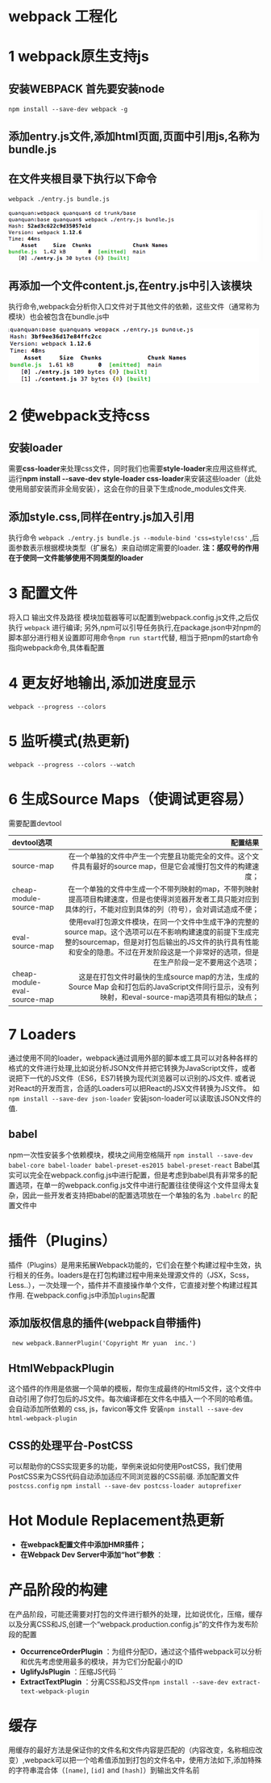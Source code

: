 # webpack 工程化

# 1 webpack原生支持js
## 安装WEBPACK 首先要安装node
 `npm install --save-dev webpack -g`
## 添加entry.js文件,添加html页面,页面中引用js,名称为bundle.js

## 在文件夹根目录下执行以下命令
`webpack ./entry.js bundle.js`

![](./app/img/1.png)

## 再添加一个文件content.js,在entry.js中引入该模块
执行命令,webpack会分析你入口文件对于其他文件的依赖，这些文件（通常称为模块）也会被包含在bundle.js中

 ![](./app/img/2.png)
 
# 2 使webpack支持css
 
## 安装loader
 需要**css-loader**来处理css文件，同时我们也需要**style-loader**来应用这些样式,
 运行**npm install --save-dev style-loader css-loader**来安装这些loader（此处使用局部安装而非全局安装），这会在你的目录下生成node_modules文件夹.
 
## 添加style.css,同样在entry.js加入引用
 执行命令 `webpack ./entry.js bundle.js --module-bind 'css=style!css'` ,后面参数表示根据模块类型（扩展名）来自动绑定需要的loader.
 **注：感叹号的作用在于使同一文件能够使用不同类型的loader**
 
# 3 配置文件
将入口 输出文件及路径 模块加载器等可以配置到webpack.config.js文件,之后仅执行 `webpack` 进行编译;
另外,npm可以引导任务执行,在package.json中对npm的脚本部分进行相关设置即可用命令`npm run start`代替, 相当于把npm的start命令指向webpack命令,具体看配置 

# 4 更友好地输出,添加进度显示
`webpack --progress --colors`

# 5 监听模式(热更新)
`webpack --progress --colors --watch`

# 6 生成Source Maps（使调试更容易）
需要配置devtool

|    devtool选项    |    配置结果 |
| :--------------    | --------:|
|    source-map      | 在一个单独的文件中产生一个完整且功能完全的文件。这个文件具有最好的source map，但是它会减慢打包文件的构建速度；|
| cheap-module-source-map     | 在一个单独的文件中生成一个不带列映射的map，不带列映射提高项目构建速度，但是也使得浏览器开发者工具只能对应到具体的行，不能对应到具体的列（符号），会对调试造成不便；|
| eval-source-map      |   使用eval打包源文件模块，在同一个文件中生成干净的完整的source map。这个选项可以在不影响构建速度的前提下生成完整的sourcemap，但是对打包后输出的JS文件的执行具有性能和安全的隐患。不过在开发阶段这是一个非常好的选项，但是在生产阶段一定不要用这个选项； |
| cheap-module-eval-source-map      |    这是在打包文件时最快的生成source map的方法，生成的Source Map 会和打包后的JavaScript文件同行显示，没有列映射，和eval-source-map选项具有相似的缺点； |


# 7 Loaders
通过使用不同的loader，webpack通过调用外部的脚本或工具可以对各种各样的格式的文件进行处理,比如说分析JSON文件并把它转换为JavaScript文件，或者说把下一代的JS文件（ES6，ES7)转换为现代浏览器可以识别的JS文件.
或者说对React的开发而言，合适的Loaders可以把React的JSX文件转换为JS文件。
如 `npm install --save-dev json-loader` 安装json-loader可以读取该JSON文件的值.
## babel
 npm一次性安装多个依赖模块，模块之间用空格隔开
`npm install --save-dev babel-core babel-loader babel-preset-es2015 babel-preset-react`
Babel其实可以完全在webpack.config.js中进行配置，但是考虑到babel具有非常多的配置选项，在单一的webpack.config.js文件中进行配置往往使得这个文件显得太复杂，因此一些开发者支持把babel的配置选项放在一个单独的名为 `.babelrc` 的配置文件中
# 插件（Plugins）
插件（Plugins）是用来拓展Webpack功能的，它们会在整个构建过程中生效，执行相关的任务。loaders是在打包构建过程中用来处理源文件的（JSX，Scss，Less..），一次处理一个，插件并不直接操作单个文件，它直接对整个构建过程其作用.
在webpack.config.js中添加`plugins`配置
## 添加版权信息的插件(webpack自带插件)
` new webpack.BannerPlugin('Copyright Mr yuan  inc.')`
## HtmlWebpackPlugin
这个插件的作用是依据一个简单的模板，帮你生成最终的Html5文件，这个文件中自动引用了你打包后的JS文件。每次编译都在文件名中插入一个不同的哈希值。
会自动添加所依赖的 css, js，favicon等文件
安装`npm install --save-dev html-webpack-plugin`

##  CSS的处理平台-PostCSS
可以帮助你的CSS实现更多的功能，举例来说如何使用PostCSS，我们使用PostCSS来为CSS代码自动添加适应不同浏览器的CSS前缀.
添加配置文件`postcss.config`
`npm install --save-dev postcss-loader autoprefixer`

# Hot Module Replacement热更新
- **在webpack配置文件中添加HMR插件；** 
- **在Webpack Dev Server中添加“hot”参数** ：

# 产品阶段的构建
在产品阶段，可能还需要对打包的文件进行额外的处理，比如说优化，压缩，缓存以及分离CSS和JS,创建一个“webpack.production.config.js”的文件作为发布阶段的配置
- **OccurrenceOrderPlugin** ：为组件分配ID，通过这个插件webpack可以分析和优先考虑使用最多的模块，并为它们分配最小的ID
- **UglifyJsPlugin** ：压缩JS代码 ``
- **ExtractTextPlugin** ：分离CSS和JS文件`npm install --save-dev extract-text-webpack-plugin`

# 缓存
用缓存的最好方法是保证你的文件名和文件内容是匹配的（内容改变，名称相应改变）,webpack可以把一个哈希值添加到打包的文件名中，使用方法如下,添加特殊的字符串混合体（`[name]`, `[id]` and `[hash]`）到输出文件名前